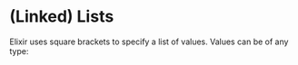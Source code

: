 # (Linked) Lists

Elixir uses square brackets to specify a list of values. Values can be of any type:

```zsh

```
